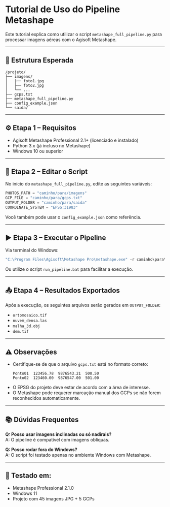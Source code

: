 # Tutorial de Uso do Pipeline Metashape

Este tutorial explica como utilizar o script `metashape_full_pipeline.py` para processar imagens aéreas com o Agisoft Metashape.

---

## 📁 Estrutura Esperada

```
/projeto/
├── imagens/
│   ├── foto1.jpg
│   ├── foto2.jpg
│   └── ...
├── gcps.txt
├── metashape_full_pipeline.py
├── config_example.json
└── saida/
```

---

## ⚙️ Etapa 1 – Requisitos

- Agisoft Metashape Professional 2.1+ (licenciado e instalado)
- Python 3.x (já incluso no Metashape)
- Windows 10 ou superior

---

## 📝 Etapa 2 – Editar o Script

No início do `metashape_full_pipeline.py`, edite as seguintes variáveis:

```python
PHOTOS_PATH = "caminho/para/imagens"
GCP_FILE = "caminho/para/gcps.txt"
OUTPUT_FOLDER = "caminho/para/saida"
COORDINATE_SYSTEM = "EPSG:31983"
```

Você também pode usar o `config_example.json` como referência.

---

## ▶️ Etapa 3 – Executar o Pipeline

Via terminal do Windows:

```bat
"C:\Program Files\Agisoft\Metashape Pro\metashape.exe" -r caminho\para\metashape_full_pipeline.py
```

Ou utilize o script `run_pipeline.bat` para facilitar a execução.

---

## 📤 Etapa 4 – Resultados Exportados

Após a execução, os seguintes arquivos serão gerados em `OUTPUT_FOLDER`:

- `ortomosaico.tif`
- `nuvem_densa.las`
- `malha_3d.obj`
- `dem.tif`

---

## ⚠️ Observações

- Certifique-se de que o arquivo `gcps.txt` está no formato correto:
  ```
  Ponto01  123456.78  9876543.21  500.50
  Ponto02  123460.00  9876547.00  501.00
  ```
- O EPSG do projeto deve estar de acordo com a área de interesse.
- O Metashape pode requerer marcação manual dos GCPs se não forem reconhecidos automaticamente.

---

## 📚 Dúvidas Frequentes

**Q: Posso usar imagens inclinadas ou só nadirais?**  
A: O pipeline é compatível com imagens oblíquas.

**Q: Posso rodar fora do Windows?**  
A: O script foi testado apenas no ambiente Windows com Metashape.

---

## 🧪 Testado em:

- Metashape Professional 2.1.0
- Windows 11
- Projeto com 45 imagens JPG + 5 GCPs
